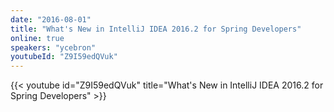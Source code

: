 ```yaml
---
date: "2016-08-01"
title: "What's New in IntelliJ IDEA 2016.2 for Spring Developers"
online: true
speakers: "ycebron"
youtubeId: "Z9I59edQVuk"
---
```


{{< youtube id="Z9I59edQVuk" title="What's New in IntelliJ IDEA 2016.2 for Spring Developers" >}} 
